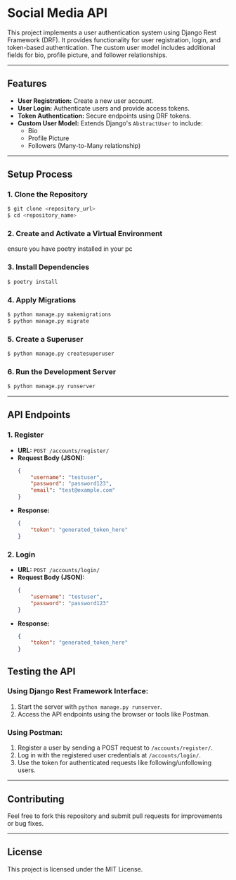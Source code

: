 # Social Media API

This project implements a user authentication system using Django Rest Framework (DRF). It provides functionality for user registration, login, and token-based authentication. The custom user model includes additional fields for bio, profile picture, and follower relationships.

---

## **Features**
- **User Registration:** Create a new user account.
- **User Login:** Authenticate users and provide access tokens.
- **Token Authentication:** Secure endpoints using DRF tokens.
- **Custom User Model:** Extends Django's `AbstractUser` to include:
  - Bio
  - Profile Picture
  - Followers (Many-to-Many relationship)

---

## **Setup Process**

### **1. Clone the Repository**
```bash
$ git clone <repository_url>
$ cd <repository_name>
```

### **2. Create and Activate a Virtual Environment**
 ensure you have poetry installed in your pc

### **3. Install Dependencies**
```bash
$ poetry install
```

### **4. Apply Migrations**
```bash
$ python manage.py makemigrations
$ python manage.py migrate
```

### **5. Create a Superuser**
```bash
$ python manage.py createsuperuser
```

### **6. Run the Development Server**
```bash
$ python manage.py runserver
```

---

## **API Endpoints**

### **1. Register**
- **URL:** `POST /accounts/register/`
- **Request Body (JSON):**
  ```json
  {
      "username": "testuser",
      "password": "password123",
      "email": "test@example.com"
  }
  ```
- **Response:**
  ```json
  {
      "token": "generated_token_here"
  }
  ```

### **2. Login**
- **URL:** `POST /accounts/login/`
- **Request Body (JSON):**
  ```json
  {
      "username": "testuser",
      "password": "password123"
  }
  ```
- **Response:**
  ```json
  {
      "token": "generated_token_here"
  }
  ```


## **Testing the API**

### **Using Django Rest Framework Interface:**
1. Start the server with `python manage.py runserver`.
2. Access the API endpoints using the browser or tools like Postman.

### **Using Postman:**
1. Register a user by sending a POST request to `/accounts/register/`.
2. Log in with the registered user credentials at `/accounts/login/`.
3. Use the token for authenticated requests like following/unfollowing users.

---

## **Contributing**
Feel free to fork this repository and submit pull requests for improvements or bug fixes.

---

## **License**
This project is licensed under the MIT License.

